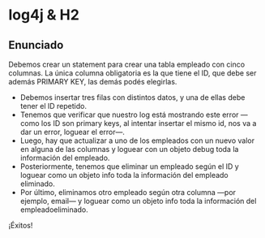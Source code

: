 # log4j & H2

## Enunciado

Debemos crear un statement para crear una tabla empleado con cinco columnas. La única columna obligatoria es la que
tiene el ID, que debe ser además PRIMARY KEY, las demás podés elegirlas.

- Debemos insertar tres filas con distintos datos, y una de ellas debe tener el ID repetido.
- Tenemos que verificar que nuestro log está mostrando este error —como los ID son primary keys, al intentar insertar el
  mismo id, nos va a dar un error, loguear el error—.
- Luego, hay que actualizar a uno de los empleados con un nuevo valor en alguna de las columnas y loguear con un objeto
  debug toda la información del empleado.
- Posteriormente, tenemos que eliminar un empleado según el ID y loguear como un objeto info toda la información del
  empleado eliminado.
- Por último, eliminamos otro empleado según otra columna —por ejemplo, email— y loguear como un objeto info toda la
  información del empleadoeliminado.

¡Éxitos!


